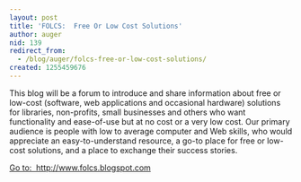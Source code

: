 ```yaml
---
layout: post
title: 'FOLCS:  Free Or Low Cost Solutions'
author: auger
nid: 139
redirect_from:
  - /blog/auger/folcs-free-or-low-cost-solutions/
created: 1255459676
---
```

<p>This blog will be a forum to introduce and share information about free or low-cost (software, web applications and occasional hardware) solutions for libraries, non-profits, small businesses and others who want functionality and ease-of-use but at no cost or a very low cost. Our primary audience is people with low to average computer and Web skills, who would appreciate an easy-to-understand resource, a go-to place for free or low-cost solutions, and a place to exchange their success stories.</p>
<p><a href="http://folcs.blogspot.com">Go to:&nbsp; http://www.folcs.blogspot.com</a></p>
